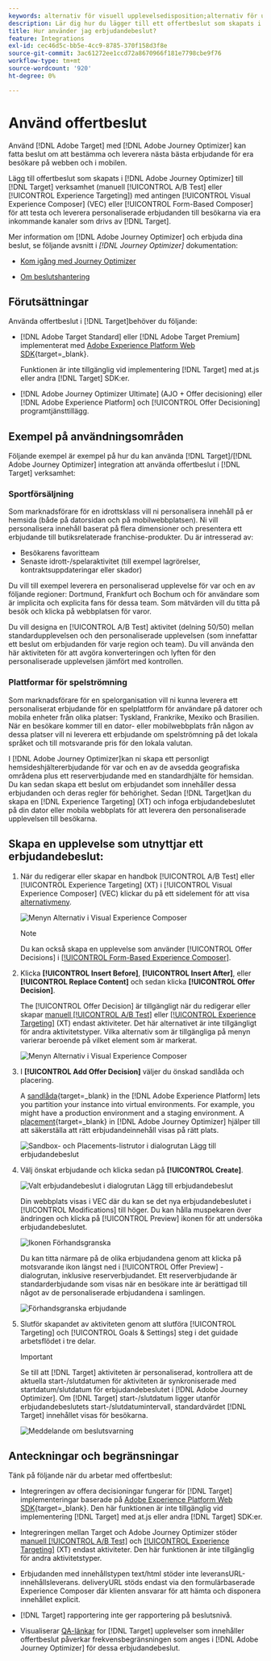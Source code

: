 ```yaml
---
keywords: alternativ för visuell upplevelsedisposition;alternativ för upplevelsedisposition;alternativ för upplevelsedisposition;beslut om erbjudande;offer decisioning;ajo;reseoptimering
description: Lär dig hur du lägger till ett offertbeslut som skapats i [!DNL Adobe Journey Optimizer] till en aktivitet.
title: Hur använder jag erbjudandebeslut?
feature: Integrations
exl-id: cec46d5c-bb5e-4cc9-8785-370f158d3f8e
source-git-commit: 3ac61272ee1ccd72a8670966f181e7798cbe9f76
workflow-type: tm+mt
source-wordcount: '920'
ht-degree: 0%

---
```


# Använd offertbeslut

Använd [!DNL Adobe Target] med [!DNL Adobe Journey Optimizer] kan fatta beslut om att bestämma och leverera nästa bästa erbjudande för era besökare på webben och i mobilen.

Lägg till offertbeslut som skapats i [!DNL Adobe Journey Optimizer] till [!DNL Target] verksamhet (manuell [!UICONTROL A/B Test] eller [!UICONTROL Experience Targeting]) med antingen [!UICONTROL Visual Experience Composer] (VEC) eller [!UICONTROL Form-Based Composer] för att testa och leverera personaliserade erbjudanden till besökarna via era inkommande kanaler som drivs av [!DNL Target].

Mer information om [!DNL Adobe Journey Optimizer] och erbjuda dina beslut, se följande avsnitt i *[!DNL Journey Optimizer]* dokumentation:

* [Kom igång med Journey Optimizer](https://experienceleague.adobe.com/docs/journey-optimizer/using/get-started/get-started.html)

* [Om beslutshantering](https://experienceleague.adobe.com/docs/journey-optimizer/using/offer-decisioniong/get-started/starting-offer-decisioning.html)

## Förutsättningar

Använda offertbeslut i [!DNL Target]behöver du följande:

* [!DNL Adobe Target Standard] eller [!DNL Adobe Target Premium] implementerat med [Adobe Experience Platform Web SDK](https://developer.adobe.com/target/implement/client-side/aep-web-sdk/){target=_blank}.

   Funktionen är inte tillgänglig vid implementering [!DNL Target] med at.js eller andra [!DNL Target] SDK:er.

* [!DNL Adobe Journey Optimizer Ultimate] (AJO + Offer decisioning) eller [!DNL Adobe Experience Platform] och [!UICONTROL Offer Decisioning] programtjänsttillägg.

## Exempel på användningsområden

Följande exempel är exempel på hur du kan använda [!DNL Target]/[!DNL Adobe Journey Optimizer] integration att använda offertbeslut i [!DNL Target] verksamhet:

### Sportförsäljning

Som marknadsförare för en idrottsklass vill ni personalisera innehåll på er hemsida (både på datorsidan och på mobilwebbplatsen). Ni vill personalisera innehåll baserat på flera dimensioner och presentera ett erbjudande till butiksrelaterade franchise-produkter. Du är intresserad av:

* Besökarens favoritteam
* Senaste idrott-/spelaraktivitet (till exempel lagrörelser, kontraktsuppdateringar eller skador)

Du vill till exempel leverera en personaliserad upplevelse för var och en av följande regioner: Dortmund, Frankfurt och Bochum och för användare som är implicita och explicita fans för dessa team. Som mätvärden vill du titta på besök och klicka på webbplatsen för varor.

Du vill designa en [!UICONTROL A/B Test] aktivitet (delning 50/50) mellan standardupplevelsen och den personaliserade upplevelsen (som innefattar ett beslut om erbjudanden för varje region och team). Du vill använda den här aktiviteten för att avgöra konverteringen och lyften för den personaliserade upplevelsen jämfört med kontrollen.

### Plattformar för spelströmning

Som marknadsförare för en spelorganisation vill ni kunna leverera ett personaliserat erbjudande för en spelplattform för användare på datorer och mobila enheter från olika platser: Tyskland, Frankrike, Mexiko och Brasilien. När en besökare kommer till en dator- eller mobilwebbplats från någon av dessa platser vill ni leverera ett erbjudande om spelströmning på det lokala språket och till motsvarande pris för den lokala valutan.

I [!DNL Adobe Journey Optimizer]kan ni skapa ett personligt hemsideshjältererbjudande för var och en av de avsedda geografiska områdena plus ett reserverbjudande med en standardhjälte för hemsidan. Du kan sedan skapa ett beslut om erbjudandet som innehåller dessa erbjudanden och deras regler för behörighet. Sedan [!DNL Target]kan du skapa en [!DNL Experience Targeting] (XT) och infoga erbjudandebeslutet på din dator eller mobila webbplats för att leverera den personaliserade upplevelsen till besökarna.

## Skapa en upplevelse som utnyttjar ett erbjudandebeslut:

1. När du redigerar eller skapar en handbok [!UICONTROL A/B Test] eller [!UICONTROL Experience Targeting] (XT) i [!UICONTROL Visual Experience Composer] (VEC) klickar du på ett sidelement för att visa [alternativmeny](/help/main/c-experiences/c-visual-experience-composer/viztarget-options.md).

   ![Menyn Alternativ i Visual Experience Composer](assets/options-menu1.png)

   >[!NOTE]
   >
   >Du kan också skapa en upplevelse som använder [!UICONTROL Offer Decisions] i [[!UICONTROL Form-Based Experience Composer]](/help/main/c-experiences/form-experience-composer.md).

1. Klicka **[!UICONTROL Insert Before]**, **[!UICONTROL Insert After]**, eller **[!UICONTROL Replace Content]** och sedan klicka **[!UICONTROL Offer Decision]**.

   The [!UICONTROL Offer Decision] är tillgängligt när du redigerar eller skapar [manuell [!UICONTROL A/B Test]](/help/main/c-activities/t-test-ab/test-ab.md#types) eller [[!UICONTROL Experience Targeting]](/help/main/c-activities/t-experience-target/experience-target.md) (XT) endast aktiviteter. Det här alternativet är inte tillgängligt för andra aktivitetstyper. Vilka alternativ som är tillgängliga på menyn varierar beroende på vilket element som är markerat.

   ![Menyn Alternativ i Visual Experience Composer](assets/options-menu.png)

1. I **[!UICONTROL Add Offer Decision]** väljer du önskad sandlåda och placering.

   A [sandlåda](https://experienceleague.adobe.com/docs/experience-platform/sandbox/ui/overview.html){target=_blank} in the [!DNL Adobe Experience Platform] lets you partition your instance into virtual environments. For example, you might have a production environment and a staging environment. A [placement](https://experienceleague.adobe.com/docs/journey-optimizer/using/offer-decisioniong/create-components/creating-placements.html){target=_blank} in [!DNL Adobe Journey Optimizer] hjälper till att säkerställa att rätt erbjudandeinnehåll visas på rätt plats.

   ![Sandbox- och Placements-listrutor i dialogrutan Lägg till erbjudandebeslut](/help/main/c-integrating-target-with-mac/ajo/assets/sandbox-placement.png)

1. Välj önskat erbjudande och klicka sedan på **[!UICONTROL Create]**.

   ![Valt erbjudandebeslut i dialogrutan Lägg till erbjudandebeslut](assets/offer-decision.png)

   Din webbplats visas i VEC där du kan se det nya erbjudandebeslutet i [!UICONTROL Modifications] till höger. Du kan hålla muspekaren över ändringen och klicka på [!UICONTROL Preview] ikonen för att undersöka erbjudandebeslutet.

   ![Ikonen Förhandsgranska](assets/preview-icon.png)

   Du kan titta närmare på de olika erbjudandena genom att klicka på motsvarande ikon längst ned i [!UICONTROL Offer Preview] -dialogrutan, inklusive reserverbjudandet. Ett reserverbjudande är standarderbjudande som visas när en besökare inte är berättigad till något av de personaliserade erbjudandena i samlingen.

   ![Förhandsgranska erbjudande](assets/offer-preview.png)

1. Slutför skapandet av aktiviteten genom att slutföra [!UICONTROL Targeting] och [!UICONTROL Goals & Settings] steg i det guidade arbetsflödet i tre delar.

   >[!IMPORTANT]
   >
   >Se till att [!DNL Target] aktiviteten är personaliserad, kontrollera att de aktuella start-/slutdatumen för aktiviteten är synkroniserade med startdatum/slutdatum för erbjudandebeslutet i [!DNL Adobe Journey Optimizer]. Om [!DNL Target] start-/slutdatum ligger utanför erbjudandebeslutets start-/slutdatumintervall, standardvärdet [!DNL Target] innehållet visas för besökarna.

   ![Meddelande om beslutsvarning](/help/main/c-integrating-target-with-mac/ajo/assets/offer-decision-warning.png)

## Anteckningar och begränsningar

Tänk på följande när du arbetar med offertbeslut:

* Integreringen av offera decisioningar fungerar för [!DNL Target] implementeringar baserade på [Adobe Experience Platform Web SDK](https://developer.adobe.com/target/implement/client-side/aep-web-sdk/){target=_blank}. Den här funktionen är inte tillgänglig vid implementering [!DNL Target] med at.js eller andra [!DNL Target] SDK:er.

* Integreringen mellan Target och Adobe Journey Optimizer stöder [manuell [!UICONTROL A/B Test]](/help/main/c-activities/t-test-ab/test-ab.md#types) och [[!UICONTROL Experience Targeting]](/help/main/c-activities/t-experience-target/experience-target.md) (XT) endast aktiviteter. Den här funktionen är inte tillgänglig för andra aktivitetstyper.

* Erbjudanden med innehållstypen text/html stöder inte leveransURL-innehållsleverans. deliveryURL stöds endast via den formulärbaserade Experience Composer där klienten ansvarar för att hämta och disponera innehållet explicit.

* [!DNL Target] rapportering inte ger rapportering på beslutsnivå.

* Visualiserar [QA-länkar](/help/main/c-activities/c-activity-qa/activity-qa.md) for [!DNL Target] upplevelser som innehåller offertbeslut påverkar frekvensbegränsningen som anges i [!DNL Adobe Journey Optimizer] för dessa erbjudandebeslut.
